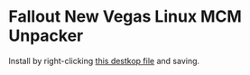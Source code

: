 # Fallout New Vegas Linux MCM Unpacker

Install by right-clicking [this destkop file](https://raw.githubusercontent.com/STBoyden/newvegas-linux-mcm-extractor/main/misc/run-mcm-unpacker.desktop) and saving.
